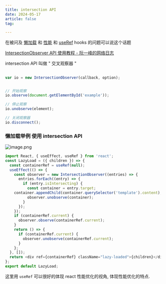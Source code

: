 ```yaml
---
title: intersection API
date: 2024-05-17
article: false
tag:

---
```


在被问及 [懒加载](懒加载) 和 [性能](性能) 和 [useRef](useRef) hooks 的问题可以说这个话题  

[IntersectionObserver API 使用教程 - 阮一峰的网络日志](https://www.ruanyifeng.com/blog/2016/11/intersectionobserver_api.html)

intersection API 叫做 " 交叉观察器 "

## 
```js
var io = new IntersectionObserver(callback, option);
```

```javascript

// 开始观察
io.observe(document.getElementById('example'));

// 停止观察
io.unobserve(element);

// 关闭观察器
io.disconnect();
```

### 懒加载举例 使用 intersection API
  
![image.png](https://oss.naglfar28.com/naglfar28/202405172259432.png)  
```js
import React, { useEffect, useRef } from 'react';
const LazyLoad = ({ children }) => {
  const containerRef = useRef(null);
  useEffect(() => {
    const observer = new IntersectionObserver((entries) => {
      entries.forEach((entry) => {
        if (entry.isIntersecting) {
          const container = entry.target;
	container.appendChild(container.querySelector('template').content);
          observer.unobserve(container);
        }
      });
    });
    if (containerRef.current) {
      observer.observe(containerRef.current);
    }
    return () => {
      if (containerRef.current) {
        observer.unobserve(containerRef.current);
      }
    };
  }, []);
  return <div ref={containerRef} className="lazy-loaded">{children}</div>;
};
export default LazyLoad;
```
这里用 `useRef` 可以很好的体现 react 性能优化的视角, 体现性能优化的特点.


